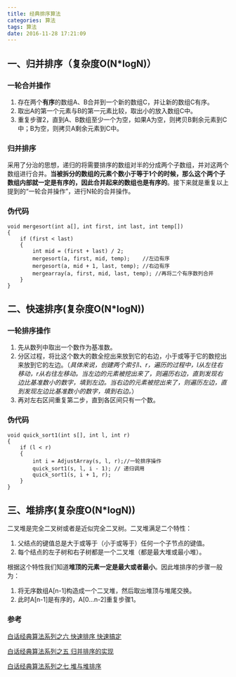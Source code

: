 ```yaml
---
title: 经典排序算法
categories: 算法
tags: 算法
date: 2016-11-28 17:21:09
---
```



## 一、归并排序（复杂度O(N*logN)）
### 一轮合并操作
1. 存在两个**有序**的数组A、B合并到一个新的数组C，并让新的数组C有序。
2. 取出A的第一个元素与B的第一元素比较，取出小的放入数组C中。
3. 重复步骤2，直到A、B数组至少一个为空，如果A为空，则拷贝B剩余元素到C中；B为空，则拷贝A剩余元素到C中。

### 归并排序
采用了分治的思想，递归的将需要排序的数组对半的分成两个子数组，并对这两个数组进行合并。**当被拆分的数组的元素个数小于等于1个的时候，那么这个两个子数组内部就一定是有序的，因此合并起来的数组也是有序的**。接下来就是重复以上提到的“一轮合并操作”，进行N轮的合并操作。
### 伪代码
```
void mergesort(int a[], int first, int last, int temp[])
{
	if (first < last)
	{
		int mid = (first + last) / 2;
		mergesort(a, first, mid, temp);    //左边有序
		mergesort(a, mid + 1, last, temp); //右边有序
		mergearray(a, first, mid, last, temp); //再将二个有序数列合并
	}
}
```

## 二、快速排序(复杂度O(N*logN))

### 一轮排序操作
1. 先从数列中取出一个数作为基准数。
2. 分区过程，将比这个数大的数全挖出来放到它的右边，小于或等于它的数挖出来放到它的左边。（*具体来说，创建两个索引l、r，遍历的过程中，l从左往右移动，r从右往左移动。当左边的元素被挖出来了，则遍历右边，直到发现右边比基准数小的数字，填到左边。当右边的元素被挖出来了，则遍历左边，直到发现左边比基准数小的数字，填到右边。*）
3. 再对左右区间重复第二步，直到各区间只有一个数。

### 伪代码
```
void quick_sort1(int s[], int l, int r)
{
	if (l < r)
    {
		int i = AdjustArray(s, l, r);//一轮排序操作
		quick_sort1(s, l, i - 1); // 递归调用 
		quick_sort1(s, i + 1, r);
	}
}
```

## 三、堆排序(复杂度O(N*logN))
二叉堆是完全二叉树或者是近似完全二叉树。二叉堆满足二个特性：

1. 父结点的键值总是大于或等于（小于或等于）任何一个子节点的键值。
2. 每个结点的左子树和右子树都是一个二叉堆（都是最大堆或最小堆）。

根据这个特性我们知道**堆顶的元素一定是最大或者最小**。因此堆排序的步骤一般为：

1. 将无序数组A[n-1]构造成一个二叉堆，然后取出堆顶与堆尾交换。
2. 此时A[n-1]是有序的，A[0...n-2]重复步骤1。


### 参考
[白话经典算法系列之六 快速排序 快速搞定][1]

[白话经典算法系列之五 归并排序的实现][2]

[白话经典算法系列之七 堆与堆排序][3]

[1]: http://blog.csdn.net/morewindows/article/details/6684558
[2]: http://blog.csdn.net/morewindows/article/details/6678165
[3]: http://blog.csdn.net/morewindows/article/details/6709644



